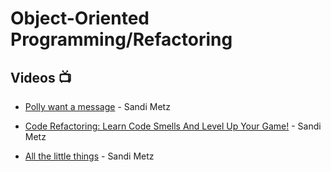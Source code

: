# Object-Oriented Programming/Refactoring
## Videos :tv:
+ [Polly want a message](https://www.youtube.com/watch?v=YtROlyWWhV0) - Sandi Metz 

+ [Code Refactoring: Learn Code Smells And Level Up Your Game!](https://www.youtube.com/watch?v=D4auWwMsEnY) - Sandi Metz

+ [All the little things](https://www.youtube.com/watch?v=8bZh5LMaSmE&t=29s) - Sandi Metz
